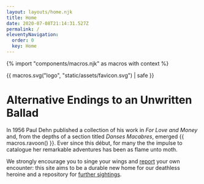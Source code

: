 ```yaml
---
layout: layouts/home.njk
title: Home
date: 2020-07-08T21:14:31.527Z
permalink: /
eleventyNavigation:
  order: 0
  key: Home
---
```

{% import "components/macros.njk" as macros with context %}

{{ macros.svg("logo", "static/assets/favicon.svg") | safe }}

# Alternative Endings <span class="block">to an</span> Unwritten Ballad

In 1956 Paul Dehn published a collection of his work in <i>For Love and Money</i> and, from the depths of a section titled <i>Danses Macabres</i>, emerged {{ macros.ravoon() }}. Ever since this début, for many the the impulse to catalogue her remarkable adventures has been as flame unto moth.

We strongly encourage you to singe your wings and [report](/report) your own encounter: this site aims to be a durable new home for our deathless heroine and a repository for [further sightings](/sightings).